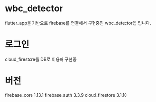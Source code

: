 # wbc_detector

flutter_app을 기반으로 firebase를 연결해서 구현중인
wbc_detector앱 입니다.

# 로그인
cloud_firestore를 DB로 이용해 구현중 

# 버전
firebase_core 1.13.1
firebase_auth 3.3.9
cloud_firestore 3.1.10
